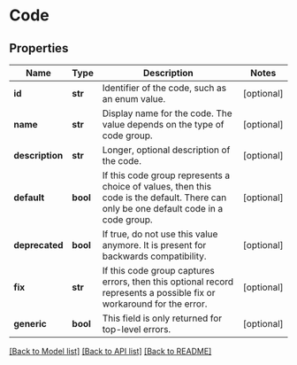 # Code

## Properties
Name | Type | Description | Notes
------------ | ------------- | ------------- | -------------
**id** | **str** | Identifier of the code, such as an enum value. | [optional] 
**name** | **str** | Display name for the code. The value depends on the type of code group. | [optional] 
**description** | **str** | Longer, optional description of the code. | [optional] 
**default** | **bool** | If this code group represents a choice of values, then this code is the default. There can only be one default code in a code group. | [optional] 
**deprecated** | **bool** | If true, do not use this value anymore. It is present for backwards compatibility. | [optional] 
**fix** | **str** | If this code group captures errors, then this optional record represents a possible fix or workaround for the error. | [optional] 
**generic** | **bool** | This field is only returned for top-level errors. | [optional] 

[[Back to Model list]](../README.md#documentation-for-models) [[Back to API list]](../README.md#documentation-for-api-endpoints) [[Back to README]](../README.md)


